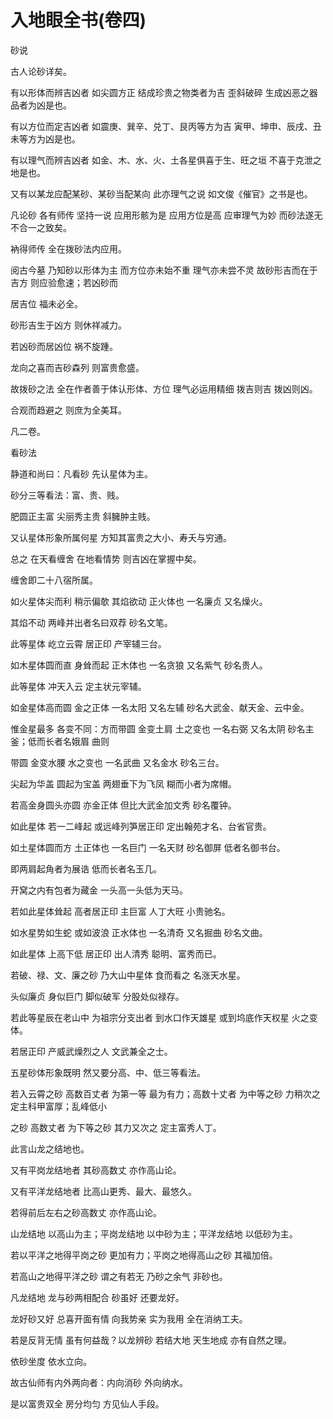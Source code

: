 # 入地眼全书(卷四)

砂说

古人论砂详矣。

有以形体而辨吉凶者 如尖圆方正 结成珍贵之物类者为吉 歪斜破碎 生成凶恶之器品者为凶是也。

有以方位而定吉凶者 如震庚、巽辛、兑丁、艮丙等方为吉 寅甲、坤申、辰戌、丑未等方为凶是也。

有以理气而辨吉凶者 如金、木、水、火、土各星俱喜于生、旺之垣 不喜于克泄之地是也。

又有以某龙应配某砂、某砂当配某向 此亦理气之说 如文俊《催官》之书是也。

凡论砂 各有师传 坚持一说 应用形骸为是 应用方位是高 应审理气为妙 而砂法遂无不合一之致矣。

衲得师传 全在拨砂法内应用。

阅古今墓 乃知砂以形体为主 而方位亦未始不重 理气亦未尝不灵 故砂形吉而在于吉方 则应验愈速；若凶砂而

居吉位 福未必全。

砂形吉生于凶方 则休祥减力。

若凶砂而居凶位 祸不旋踵。

龙向之喜而吉砂森列 则富贵愈盛。

故拨砂之法 全在作者善于体认形体、方位 理气必运用精细 拨吉则吉 拨凶则凶。

合观而趋避之 则庶为全美耳。

凡二卷。

看砂法

静道和尚曰：凡看砂 先认星体为主。

砂分三等看法：富、贵、贱。

肥圆正主富 尖丽秀主贵 斜臃肿主贱。

又认星体形象所属何星 方知其富贵之大小、寿夭与穷通。

总之 在天看缠舍 在地看情势 则吉凶在掌握中矣。

缠舍即二十八宿所属。

如火星体尖而利 稍示偏欹 其焰欲动 正火体也 一名廉贞 又名燥火。

其焰不动 两峰并出者名曰双荐 砂名文笔。

此等星体 屹立云霄 居正印 产宰辅三台。

如木星体圆而直 身耸而起 正木体也 一名贪狼 又名紫气 砂名贵人。

此等星体 冲天入云 定主状元宰辅。

如金星体高而圆 金之正体 一名太阳 又名左辅 砂名大武金、献天金、云中金。

惟金星最多 各变不同：方而带圆 金变土肩 土之变也 一名右弼 又名太阴 砂名主釜；低而长者名娥眉 曲则

带圆 金变水腰 水之变也 一名武曲 又名金水 砂名三台。

尖起为华盖 圆起为宝盖 两翅垂下为飞凤 糊而小者为席帽。

若高金身圆头亦圆 亦金正体 但比大武金加文秀 砂名覆钟。

如此星体 若一二峰起 或远峰列笋居正印 定出翰苑才名、台省官贵。

如土星体圆而方 土正体也 一名巨门 一名天财 砂名御屏 低者名御书台。

即两肩起角者为展诰 低而长者名玉几。

开窝之内有包者为藏金 一头高一头低为天马。

若如此星体耸起 高者居正印 主巨富 人丁大旺 小贵驰名。

如水星势如生蛇 或如波浪 正水体也 一名清奇 又名掘曲 砂名文曲。

如此星体 上高下低 居正印 出人清秀 聪明、富秀而已。

若破、禄、文、廉之砂 乃大山中星体 食而看之 名涨天水星。

头似廉贞 身似巨门 脚似破军 分股处似禄存。

若此等星辰在老山中 为祖宗分支出者 到水口作天雄星 或到坞底作天权星 火之变体。

若居正印 产威武燥烈之人 文武兼全之士。

五星砂体形象既明 然又要分高、中、低三等看法。

若入云霄之砂 高数百丈者 为第一等 最为有力；高数十丈者 为中等之砂 力稍次之 定主科甲富厚；乱峰低小

之砂 高数丈者 为下等之砂 其力又次之 定主富秀人丁。

此言山龙之结地也。

又有平岗龙结地者 其砂高数丈 亦作高山论。

又有平洋龙结地者 比高山更秀、最大、最悠久。

若得前后左右之砂高数丈 亦作高山论。

山龙结地 以高山为主；平岗龙结地 以中砂为主；平洋龙结地 以低砂为主。

若以平洋之地得平岗之砂 更加有力；平岗之地得高山之砂 其福加倍。

若高山之地得平洋之砂 谓之有若无 乃砂之余气 非砂也。

凡龙结地 龙与砂两相配合 砂虽好 还要龙好。

龙好砂又好 总喜开面有情 向我势亲 实为我用 全在消纳工夫。

若是反背无情 虽有何益哉？以龙辨砂 若结大地 天生地成 亦有自然之理。

依砂坐度 依水立向。

故古仙师有内外两向者：内向消砂 外向纳水。

是以富贵双全 房分均匀 方见仙人手段。
